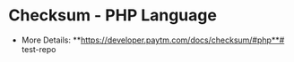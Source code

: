 # Checksum - PHP Language
* More Details: **https://developer.paytm.com/docs/checksum/#php**# test-repo
